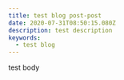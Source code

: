 ```yaml
---
title: test blog post-post
date: 2020-07-31T08:50:15.080Z
description: test description
keywords:
  - test blog
---
```

test body